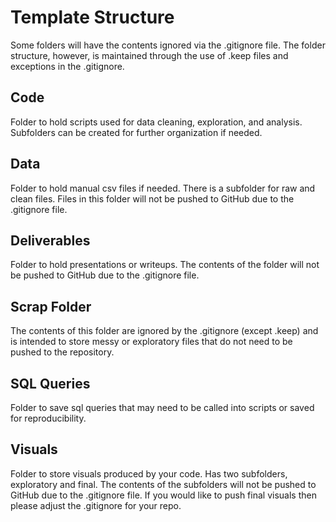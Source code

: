 # Template Structure
Some folders will have the contents ignored via the .gitignore file. The folder structure, however, is maintained through the use of .keep files and exceptions in the .gitignore.

## Code
Folder to hold scripts used for data cleaning, exploration, and analysis. Subfolders can be created for further organization if needed.

## Data
Folder to hold manual csv files if needed. There is a subfolder for raw and clean files. Files in this folder will not be pushed to GitHub due to the .gitignore file.

## Deliverables
Folder to hold presentations or writeups. The contents of the folder will not be pushed to GitHub due to the .gitignore file. 

## Scrap Folder
The contents of this folder are ignored by the .gitignore (except .keep) and is intended to store messy or exploratory files that do not need to be pushed to the repository.

## SQL Queries
Folder to save sql queries that may need to be called into scripts or saved for reproducibility.

## Visuals
Folder to store visuals produced by your code. Has two subfolders, exploratory and final. The contents of the subfolders will not be pushed to GitHub due to the .gitignore file. If you would like to push final visuals then please adjust the .gitignore for your repo.

